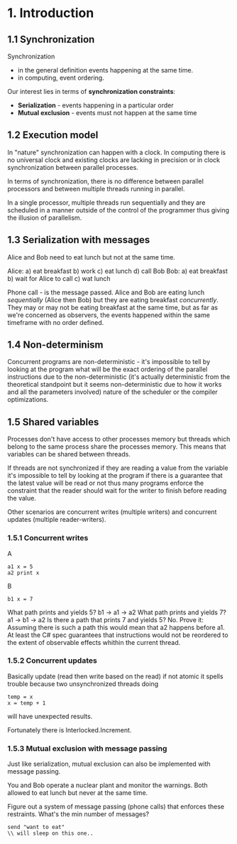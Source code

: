 # 1. Introduction

## 1.1 Synchronization

Synchronization 
- in the general definition events happening at the same time.
- in computing, event ordering.

Our interest lies in terms of **synchronization constraints**: 
- **Serialization** - events happening in a particular order
- **Mutual exclusion** - events must not happen at the same time

## 1.2 Execution model

In "nature" synchronization can happen with a clock. In computing there is no universal clock and existing clocks
are lacking in precision or in clock synchronization between parallel processes.

In terms of synchronization, there is no difference between parallel processors and between multiple threads running
in parallel.

In a single processor, multiple threads run sequentially and they are scheduled in a manner outside of the control of the
programmer thus giving the illusion of parallelism.

## 1.3 Serialization with messages

Alice and Bob need to eat lunch but not at the same time.

Alice: a) eat breakfast b) work c) eat lunch d) call Bob
Bob: a) eat breakfast b) wait for Alice to call c) wat lunch

Phone call - is the message passed.
Alice and Bob are eating lunch *sequentially* (Alice then Bob) but they are eating breakfast
*concurrently*. They may or may not be eating breakfast at the same time, but as far as we're concerned
as observers, the events happened within the same timeframe with no order defined.

## 1.4 Non-determinism

Concurrent programs are non-deterministic - it's impossible to tell by looking at the program what will be the exact
ordering of the parallel instructions due to the non-deterministic (it's actually deterministic from the theoretical standpoint but 
it seems non-deterministic due to how it works and all the parameters involved) nature of the scheduler or the compiler optimizations.

## 1.5 Shared variables

Processes don't have access to other processes memory but threads which belong to the same process share 
the processes memory. This means that variables can be shared between threads.

If threads are not synchronized if they are reading a value from the variable it's impossible to tell by looking at the
program if there is a guarantee that the latest value will be read or not thus many programs enforce the constraint that
the reader should wait for the writer to finish before reading the value.

Other scenarios are concurrent writes (multiple writers) and concurrent updates (multiple reader-writers).

### 1.5.1 Concurrent writes

A

```
a1 x = 5
a2 print x
```
B

```
b1 x = 7
```

What path prints and yields 5? b1 -> a1 -> a2
What path prints and yields 7? a1 -> b1 -> a2
Is there a path that prints 7 and yields 5?  No.
Prove it: Assuming there is such a path this would mean that a2 happens before a1.
At least the C# spec guarantees that instructions would not be reordered to the extent of observable effects
whithin the current thread.

### 1.5.2 Concurrent updates

Basically update (read then write based on the read) if not atomic it spells trouble because two unsynchronized threads doing 

```
temp = x
x = temp + 1
```

will have unexpected results.

Fortunately there is Interlocked.Increment.

### 1.5.3 Mutual exclusion with message passing

Just like serialization, mutual exclusion can also be implemented with message passing.

You and Bob operate a nuclear plant and monitor the warnings. Both allowed to eat lunch but never at the same time.

Figure out a system of message passing (phone calls) that enforces these restraints.
What's the min number of messages?

```
send "want to eat"
\\ will sleep on this one..
```


